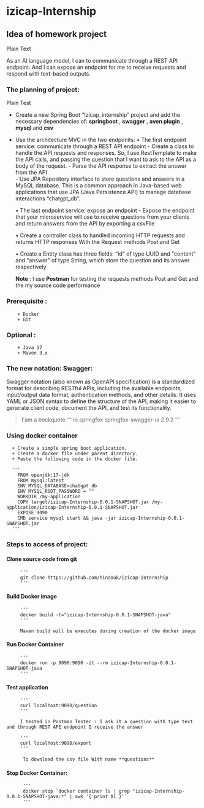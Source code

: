 # izicap-Internship

## Idea of homework project 

Plain Text

  As an AI language model, I can to communicate through a REST API endpoint. And I can expose an endpoint for me to receive requests and respond with text-based outputs.
 
 ### The planning of project:
 
 Plain Test
 
  + Create a new Spring Boot “Izicap_internship” project and add the necessary dependencies of: **springboot** , **swagger** , **aven plugin** , **mysql** and **csv**
  + Use the architecture MVC in the two endponits:
     • The first endpoint service: communicate through a REST API endpoint
         - Create a class to handle the API requests and responses. So, I use RestTemplate to make the API calls, and passing the question that I want to ask to the API as a body of the request.
         - Parse the API response to extract the answer from the API  
         - Use JPA Repository interface to store questions and answers in a MySQL database. This is a common approach in Java-based web applications that use JPA (Java Persistence API) to manage database interactions “chatgpt_db”.
           
    • The last endpoint service: expose an endpoint
         - Expose the endpoint that your microservice will use to receive questions from your clients and return answers from the API by exporting a csvFile 
           
    • Create a controller class to handled incoming HTTP requests and returns HTTP responses With the Request methods Post and Get 
         
    • Create a Entity class has three fields: "id" of type UUID and "content" and "answer" of type String, which store the question and its answer respectively
    
     __Note__ : I use **Postman** for testing the requests methods Post and Get and the my source code performance
     
  ### Prerequisite :
  
        + Docker
        + Git
        
  ### Optional :
  
        + Java 17
        + Maven 3.x
        
   ### The new notation: Swagger:
   
   Swagger notation (also known as OpenAPI specification) is a standardized format for describing RESTful APIs, including the available endpoints, input/output data format, authentication methods, and other details. It uses YAML or JSON syntax to define the structure of the API, making it easier to generate client code, document the API, and test its functionality.
   
   > I'am a bockquote
   '''
        <dependency>
            <groupId>io.springfox</groupId>
            <artifactId>springfox-swagger-ui</artifactId>
            <version>2.9.2</version>
        </dependency>
    '''    
    
    
   ### Using docker container
    
      + Create a simple spring boot application.
      + Create a docker file under parent directory.
      + Paste the following code in the docker file.
      
      '''
        FROM openjdk:17-jdk
        FROM mysql:latest
        ENV MYSQL_DATABASE=chatgpt_db
        ENV MYSQL_ROOT_PASSWORD = ""
        WORKDIR /my-application
        COPY target/izicap-Internship-0.0.1-SNAPSHOT.jar /my-application/izicap-Internship-0.0.1-SNAPSHOT.jar
        EXPOSE 9090
        CMD service mysql start && java -jar izicap-Internship-0.0.1-SNAPSHOT.jar
      '''
      
      
   ### Steps to access of project:
         
   #### Clone source code from git
      
         '''
         git clone https://github.com/hindouk/izicap-Internship
         '''
         
   #### Build Docker image
      
         '''
         docker build -t="izicap-Internship-0.0.1-SNAPSHOT-java"
         '''
         
         Maven build will be executes during creation of the docker image
         
   #### Run Docker Container
         
         '''
         docker run -p 9090:9090 -it --rm izicap-Internship-0.0.1-SNAPSHOT-java
         '''
         
   #### Test application
      
         '''
         curl localhost:9090/question
         '''
         
         I tested in Postman Tester : I ask it a question with type text and through REST API endpoint I receive the answer
         
         '''
         curl localhost:9090/export
         '''
         
          To download the csv file With name **questions**
         
  #### Stop Docker Container:
      
          '''
          docker stop `docker container ls | grep "izicap-Internship-0.0.1-SNAPSHOT-java:*" | awk '{ print $1 }'`
          '''

          



         
        
        
    
    

 
           
         
